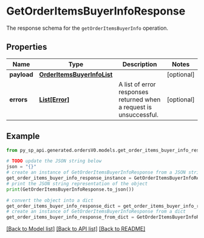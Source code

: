 # GetOrderItemsBuyerInfoResponse

The response schema for the `getOrderItemsBuyerInfo` operation.

## Properties

Name | Type | Description | Notes
------------ | ------------- | ------------- | -------------
**payload** | [**OrderItemsBuyerInfoList**](OrderItemsBuyerInfoList.md) |  | [optional] 
**errors** | [**List[Error]**](Error.md) | A list of error responses returned when a request is unsuccessful. | [optional] 

## Example

```python
from py_sp_api.generated.ordersV0.models.get_order_items_buyer_info_response import GetOrderItemsBuyerInfoResponse

# TODO update the JSON string below
json = "{}"
# create an instance of GetOrderItemsBuyerInfoResponse from a JSON string
get_order_items_buyer_info_response_instance = GetOrderItemsBuyerInfoResponse.from_json(json)
# print the JSON string representation of the object
print(GetOrderItemsBuyerInfoResponse.to_json())

# convert the object into a dict
get_order_items_buyer_info_response_dict = get_order_items_buyer_info_response_instance.to_dict()
# create an instance of GetOrderItemsBuyerInfoResponse from a dict
get_order_items_buyer_info_response_from_dict = GetOrderItemsBuyerInfoResponse.from_dict(get_order_items_buyer_info_response_dict)
```
[[Back to Model list]](../README.md#documentation-for-models) [[Back to API list]](../README.md#documentation-for-api-endpoints) [[Back to README]](../README.md)


